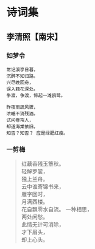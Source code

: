 # 诗词集

## 李清照【南宋】

### 如梦令

```
常记溪亭日暮，  
沉醉不知归路。  
兴尽晚回舟，  
误入藉花深处。  
争渡，争渡，惊起一滩鸥鹭。
```

```
昨夜雨疏风骤，  
浓睡不消残酒。  
试问卷帘人，  
却道海棠依旧。  
知否？知否？ 应是绿肥红瘦。
```

### 一剪梅

>红藕香残玉簟秋。  
轻解罗裳，  
独上兰舟。  
云中谁寄锦书来，  
雁字回时，  
月满西楼。  
花自飘零水自流。 
一种相思，  
两处闲愁。  
此情无计可消除，  
才下眉头，  
却上心头。  
